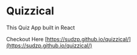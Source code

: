 # Quizzical 

This Quiz App built in React 


Checkout Here [https://sudzp.github.io/quizzical/](https://sudzp.github.io/quizzical/)




